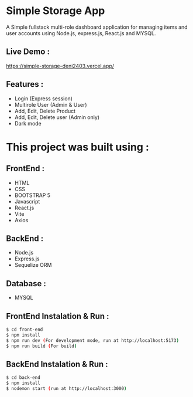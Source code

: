 # Simple Storage App

A Simple fullstack multi-role dashboard application for managing items and user accounts using Node.js, express.js, React.js and MYSQL.

## Live Demo :
https://simple-storage-deni2403.vercel.app/

## Features :
- Login (Express session)
- Multirole User (Admin & User)
- Add, Edit, Delete Product
- Add, Edit, Delete user (Admin only)
- Dark mode

# This project was built using :

## FrontEnd :
- HTML
- CSS
- BOOTSTRAP 5
- Javascript
- React.js
- Vite
- Axios

## BackEnd :
- Node.js
- Express.js
- Sequelize ORM

## Database :
- MYSQL

## FrontEnd Instalation & Run :
```bash
$ cd front-end
$ npm install
$ npm run dev (For development mode, run at http://localhost:5173)
$ npm run build (For build)
```

## BackEnd Instalation & Run :
```bash
$ cd back-end
$ npm install
$ nodemon start (run at http://localhost:3000)
```